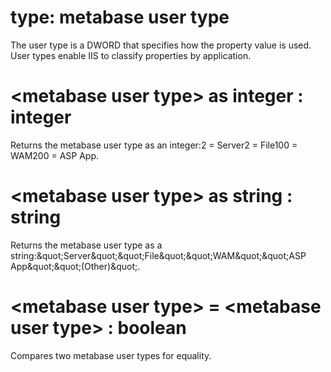 # type: metabase user type

The user type is a DWORD that specifies how the property value is used. User types enable IIS to classify properties by application.

# &lt;metabase user type&gt; as integer : integer

Returns the metabase user type as an integer:2 = Server2 = File100 = WAM200 = ASP App.

# &lt;metabase user type&gt; as string : string

Returns the metabase user type as a string:&amp;quot;Server&amp;quot;&amp;quot;File&amp;quot;&amp;quot;WAM&amp;quot;&amp;quot;ASP App&amp;quot;&amp;quot;(Other)&amp;quot;.

# &lt;metabase user type&gt; = &lt;metabase user type&gt; : boolean

Compares two metabase user types for equality.
